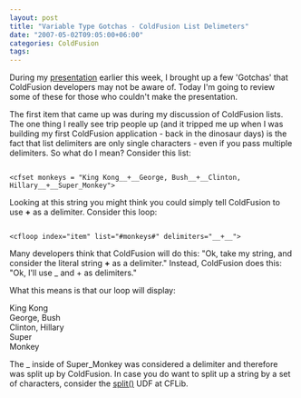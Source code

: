 ```yaml
---
layout: post
title: "Variable Type Gotchas - ColdFusion List Delimeters"
date: "2007-05-02T09:05:00+06:00"
categories: ColdFusion 
tags: 
---
```


During my <a href="http://ray.camdenfamily.com/index.cfm/2007/5/1/CFJUG-Recording-and-Materials">presentation</a> earlier this week, I brought up a few 'Gotchas' that ColdFusion developers may not be aware of. Today I'm going to review some of these for those who couldn't make the presentation.

The first item that came up was during my discussion of ColdFusion lists. The one thing I really see trip people up (and it tripped me up when I was building my first ColdFusion application - back in the dinosaur days) is the fact that list delimiters are only single characters - even if you pass multiple delimiters. So what do I mean? Consider this list:

<code>
&lt;cfset monkeys = "King Kong__+__George, Bush__+__Clinton, Hillary__+__Super_Monkey"&gt;
</code>

Looking at this string you might think you could simply tell ColdFusion to use __+__ as a delimiter. Consider this loop:

<code>
&lt;cfloop index="item" list="#monkeys#" delimiters="__+__"&gt;
</code>

Many developers think that ColdFusion will do this: "Ok, take my string, and consider the literal string __+__ as a delimiter." Instead, ColdFusion does this: "Ok, I'll use _ and + as delimiters."

What this means is that our loop will display:

King Kong<br />
George, Bush<br />
Clinton, Hillary<br />
Super<br />
Monkey<br />

The _ inside of Super_Monkey was considered a delimiter and therefore was split up by ColdFusion. In case you do want to split up a string by a set of characters, consider the <a href="http://www.cflib.org/udf.cfm/split">split()</a> UDF at CFLib.